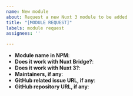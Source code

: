 ```yaml
---
name: New module
about: Request a new Nuxt 3 module to be added
title: "[MODULE REQUEST]"
labels: module request
assignees: ''

---
```


- **Module name in NPM**:
- **Does it work with Nuxt Bridge?**:
- **Does it work with Nuxt 3?**:
- **Maintainers, if any**:
- **GitHub related issue URL, if any**:
- **GitHub repository URL, if any**:
